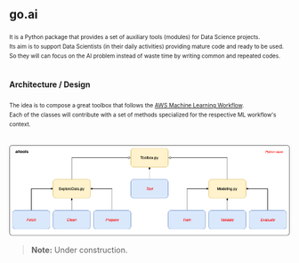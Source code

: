 ## go.ai

<font size="1">
It is a Python package that provides a set of auxiliary tools (modules) for Data Science projects.<br>
Its aim is to support Data Scientists (in their daily activities) providing mature code and ready to be used.<br>
So they will can focus on the AI problem instead of waste time by writing common and repeated codes. <br><br>
</font>

#### Architecture / Design
<font size="1">
The idea is to compose a great toolbox that follows the <a href="https://docs.aws.amazon.com/sagemaker/latest/dg/how-it-works-mlconcepts.html">AWS Machine Learning Workflow</a>.<br>
Each of the classes will contribute with a set of methods specialized for the respective ML workflow's context.<br>
</font>
<br>

![Alt text](doc/images/aitools.png?raw=true "Title")

> **Note:** Under construction.
